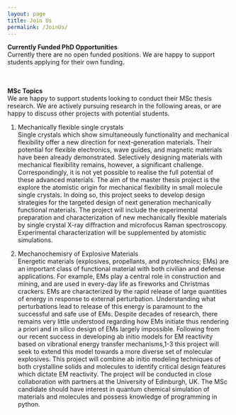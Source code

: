 ```yaml
---
layout: page
title: Join Us
permalink: /JoinUs/
---
```


<b>Currently Funded PhD Opportunities </b> <br>
Currently there are no open funded positions. We are happy to support students applying for their own funding.

<br><br>
<b>MSc Topics </b> <br>
We are happy to support students looking to conduct their MSc thesis research. We are actively pursuing research in the following areas, or are happy to discuss other projects with potential students.

1. Mechanically flexible single crystals <br>
Single crystals which show simultaneously functionality and mechanical flexibility offer a new direction for next-generation materials. Their potential for flexible electronics, wave guides, and magnetic materials have been already demonstrated. Selectively designing materials with mechanical flexibility remains, however, a significant challenge. Correspondingly, it is not yet possible to realise the full potential of these advanced materials.
The aim of the master thesis project is the explore the atomistic origin for mechanical flexibility in small molecule single crystals. In doing so, this project seeks to develop design strategies for the targeted design of next generation mechanically functional materials. The project will include the experimental preparation and characterization of new mechanically flexible materials by single crystal X-ray diffraction and microfocus Raman spectroscopy. Experimental characterization will be supplemented by atomistic simulations.

2. Mechanochemisry of Explosive Materials <br>
Energetic materials (explosives, propellants, and pyrotechnics; EMs) are an important class of functional material with both civilian and defense applications. For example, EMs play a central role in construction and mining, and are used in every-day life as fireworks and Christmas crackers. EMs are characterized by the rapid release of large quantities of energy in response to external perturbation. Understanding what perturbations lead to release of this energy is paramount to the successful and safe use of EMs. Despite decades of research, there remains very little understood regarding how EMs initiate thus rendering a priori and in silico design of EMs largely impossible.
Following from our recent success in developing ab initio models for EM reactivity based on vibrational energy transfer mechanisms,1-3 this project will seek to extend this model towards a more diverse set of molecular explosives. This project will combine ab initio modeling techniques of both crystalline solids and molecules to identify critical design features which dictate EM reactivity. The project will be conducted in close collaboration with partners at the University of Edinburgh, UK. The MSc candidate should have interest in quantum chemical simulation of materials and molecules and possess knowledge of programming in python.





